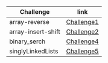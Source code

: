 |Challenge|link |
|---------|-----|
|array-reverse|[Challenge1](array-reverse/README.md)|
|array-insert-shift|[Challenge2](array-insert-shift/README.md)|
|binary_serch|[Challenge4](binary_serch/README.md)|
|singlyLinkedLists|[Challenge5](singlyLinkedLists/README.md)|


